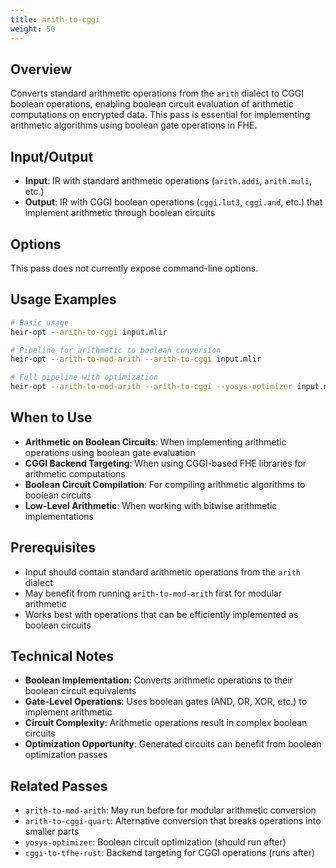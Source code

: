 ```yaml
---
title: arith-to-cggi
weight: 50
---
```


## Overview

Converts standard arithmetic operations from the `arith` dialect to CGGI boolean
operations, enabling boolean circuit evaluation of arithmetic computations on
encrypted data. This pass is essential for implementing arithmetic algorithms
using boolean gate operations in FHE.

## Input/Output

- **Input**: IR with standard arithmetic operations (`arith.addi`, `arith.muli`,
  etc.)
- **Output**: IR with CGGI boolean operations (`cggi.lut3`, `cggi.and`, etc.)
  that implement arithmetic through boolean circuits

## Options

This pass does not currently expose command-line options.

## Usage Examples

```bash
# Basic usage
heir-opt --arith-to-cggi input.mlir

# Pipeline for arithmetic to boolean conversion
heir-opt --arith-to-mod-arith --arith-to-cggi input.mlir

# Full pipeline with optimization
heir-opt --arith-to-mod-arith --arith-to-cggi --yosys-optimizer input.mlir
```

## When to Use

- **Arithmetic on Boolean Circuits**: When implementing arithmetic operations
  using boolean gate evaluation
- **CGGI Backend Targeting**: When using CGGI-based FHE libraries for arithmetic
  computations
- **Boolean Circuit Compilation**: For compiling arithmetic algorithms to
  boolean circuits
- **Low-Level Arithmetic**: When working with bitwise arithmetic implementations

## Prerequisites

- Input should contain standard arithmetic operations from the `arith` dialect
- May benefit from running `arith-to-mod-arith` first for modular arithmetic
- Works best with operations that can be efficiently implemented as boolean
  circuits

## Technical Notes

- **Boolean Implementation**: Converts arithmetic operations to their boolean
  circuit equivalents
- **Gate-Level Operations**: Uses boolean gates (AND, OR, XOR, etc.) to
  implement arithmetic
- **Circuit Complexity**: Arithmetic operations result in complex boolean
  circuits
- **Optimization Opportunity**: Generated circuits can benefit from boolean
  optimization passes

## Related Passes

- `arith-to-mod-arith`: May run before for modular arithmetic conversion
- `arith-to-cggi-quart`: Alternative conversion that breaks operations into
  smaller parts
- `yosys-optimizer`: Boolean circuit optimization (should run after)
- `cggi-to-tfhe-rust`: Backend targeting for CGGI operations (runs after)
